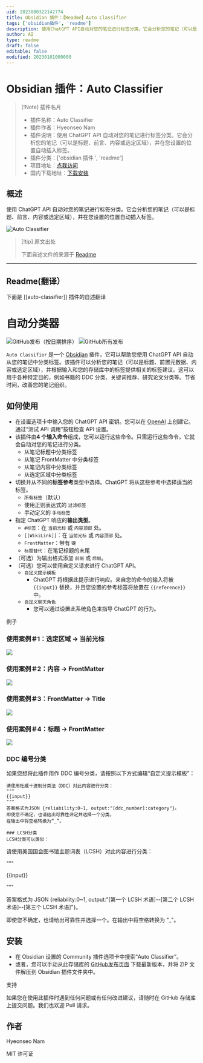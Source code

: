```yaml
---
uid: 2023080322142774
title: Obsidian 插件：【Readme】Auto Classifier
tags: ['obsidian插件', 'readme']
description: 使用ChatGPT API自动对您的笔记进行标签分类。它会分析您的笔记（可以是标题、前言、内容或选定区域），并在您设置的位置自动插入标签。
author: AI
type: readme
draft: false
editable: false
modified: 20230101000000
---
```


# Obsidian 插件：Auto Classifier

> [!Note] 插件名片
> - 插件名称：Auto Classifier
> - 插件作者：Hyeonseo Nam
> - 插件说明：使用 ChatGPT API 自动对您的笔记进行标签分类。它会分析您的笔记（可以是标题、前言、内容或选定区域），并在您设置的位置自动插入标签。
> - 插件分类：['obsidian 插件 ', 'readme']
> - 项目地址：[点我访问](https://github.com/HyeonseoNam/auto-classifier)
> - 国内下载地址：[下载安装](https://pkmer.cn/products/plugin/pluginMarket/?auto-classifier)

## 概述

使用 ChatGPT API 自动对您的笔记进行标签分类。它会分析您的笔记（可以是标题、前言、内容或选定区域），并在您设置的位置自动插入标签。

![Auto Classifier](https://cdn.pkmer.cn/covers/auto-classifier_new.gif!pkmer)

> [!tip] 原文出处
>
>下面自述文件的来源于 [Readme](https://ghproxy.net/https://raw.githubusercontent.com/HyeonseoNam/auto-classifier/main/README.md)
>

---

## Readme(翻译）

下面是 [[auto-classifier]] 插件的自述翻译

# 自动分类器

![GitHub发布（按日期排序）](https://img.shields.io/github/v/release/HyeonseoNam/auto-classifier?style=for-the-badge) ![GitHub所有发布](https://img.shields.io/github/downloads/HyeonseoNam/auto-classifier/total?style=for-the-badge)

`Auto Classifier` 是一个 [Obsidian](https://obsidian.md/) 插件，它可以帮助您使用 ChatGPT API 自动从您的笔记中分类标签。该插件可以分析您的笔记（可以是标题、前置元数据、内容或选定区域），并根据输入和您的存储库中的标签提供相关的标签建议。这可以用于各种特定目的，例如书籍的 DDC 分类、关键词推荐、研究论文分类等。节省时间，改善您的笔记组织。

## 如何使用

- 在设置选项卡中输入您的 ChatGPT API 密钥。您可以在 [OpenAI](https://platform.openai.com/account/api-keys) 上创建它。通过“测试 API 调用”按钮检查 API 设置。
- 该插件由**4 个输入命令**组成，您可以运行这些命令。只需运行这些命令，它就会自动对您的笔记进行分类。
  - 从笔记标题中分类标签
  - 从笔记 FrontMatter 中分类标签
  - 从笔记内容中分类标签
  - 从选定区域中分类标签
- 切换并从不同的**标签参考**类型中选择。ChatGPT 将从这些参考中选择适当的标签。
  - `所有标签`（默认）
  - 使用正则表达式的 `过滤标签`
  - 手动定义的 `手动标签`
- 指定 ChatGPT 响应的**输出类型**。
  - `#标签`：在 `当前光标` 或 `内容顶部` 处。
  - `[[WikiLink]]`：在 `当前光标` 或 `内容顶部` 处。
  - `FrontMatter`：带有 `键`
  - `标题替代`：在笔记标题的末尾
- （可选）为输出格式添加 `前缀` 或 `后缀`。
- （可选）您可以使用自定义请求进行 ChatGPT API。
  - `自定义提示模板`
    - ChatGPT 将根据此提示进行响应。来自您的命令的输入将被 `{{input}}` 替换，并且您设置的参考标签将放置在 `{{reference}}` 中。
  - `自定义聊天角色`
    - 您可以通过设置此系统角色来指导 ChatGPT 的行为。

例子

### 使用案例＃1：**选定区域** &rightarrow; **当前光标**

![](img/selected_to_cursor.gif)

### 使用案例＃2：**内容** &rightarrow; **FrontMatter**

![](img/content_to_frontmatter.gif)

### 使用案例＃3：**FrontMatter** &rightarrow; **Title**

![](img/frontmatter_to_totle.gif)

### 使用案例＃4：**标题** &rightarrow; **FrontMatter**

![](img/title_to_frontmatter.gif)

### DDC 编号分类

如果您想将此插件用作 DDC 编号分类，请按照以下方式编辑“自定义提示模板”：

```
请使用杜威十进制分类法（DDC）对此内容进行分类：
"""
{{input}}
"""
答案格式为JSON {reliability:0~1, output:"[ddc_number]:category"}。
即使您不确定，也请给出可靠性评定并选择一个分类。
在输出中将空格转换为“_”。

### LCSH分类
LCSH分类可以类似：
```

请使用美国国会图书馆主题词表（LCSH）对此内容进行分类：

"""

{{input}}

"""

答案格式为 JSON {reliability:0~1, output:"[第一个 LCSH 术语]--[第二个 LCSH 术语]--[第三个 LCSH 术语]"}。

即使您不确定，也请给出可靠性并选择一个。在输出中将空格转换为 "_"。

## 安装

- 在 Obsidian 设置的 Community 插件选项卡中搜索“Auto Classifier”。
- 或者，您可以手动从此存储库的 [GitHub发布页面](https://github.com/hyeonseonam/auto-tagger/releases) 下载最新版本，并将 ZIP 文件解压到 Obsidian 插件文件夹中。

支持

如果您在使用此插件时遇到任何问题或有任何改进建议，请随时在 GitHub 存储库上提交问题。我们也欢迎 Pull 请求。

## 作者

Hyeonseo Nam

MIT 许可证
